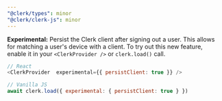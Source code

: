 ```yaml
---
"@clerk/types": minor
"@clerk/clerk-js": minor
---
```


**Experimental:** Persist the Clerk client after signing out a user.
This allows for matching a user's device with a client. To try out this new feature, enable it in your `<ClerkProvider />` or `clerk.load()` call.

```js
// React
<ClerkProvider  experimental={{ persistClient: true }} />

// Vanilla JS
await clerk.load({ experimental: { persistClient: true } })
```
